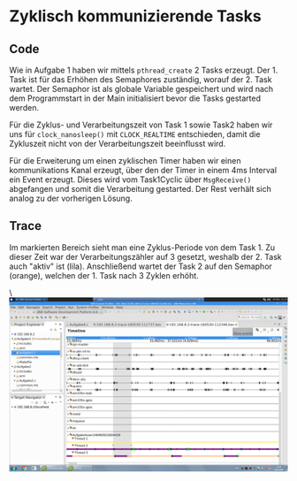 # Zyklisch kommunizierende Tasks

## Code

Wie in Aufgabe 1 haben wir mittels ```pthread_create``` 2 Tasks erzeugt. Der 1. Task ist für das Erhöhen des Semaphores zuständig, worauf der 2. Task wartet. Der Semaphor ist als globale Variable gespeichert und wird nach dem Programmstart in der Main initialisiert bevor die Tasks gestarted werden.

Für die Zyklus- und Verarbeitungszeit von Task 1 sowie Task2 haben wir uns für ```clock_nanosleep()``` mit ```CLOCK_REALTIME``` entschieden, damit die Zykluszeit nicht von der Verarbeitungszeit beeinflusst wird.

Für die Erweiterung um einen zyklischen Timer haben wir einen kommunikations Kanal erzeugt, über den der Timer in einem 4ms Interval ein Event erzeugt. Dieses wird vom Task1Cyclic über ```MsgReceive()``` abgefangen und somit die Verarbeitung gestarted. Der Rest verhält sich analog zu der vorherigen Lösung.

## Trace

Im markierten Bereich sieht man eine Zyklus-Periode von dem Task 1. Zu dieser Zeit war der Verarbeitungszähler auf 3 gesetzt, weshalb der 2. Task auch "aktiv" ist (lila). Anschließend wartet der Task 2 auf den Semaphor (orange), welchen der 1. Task nach 3 Zyklen erhöht.

\ ![Screenshot Trace](images/screencap_aufg4.PNG)
